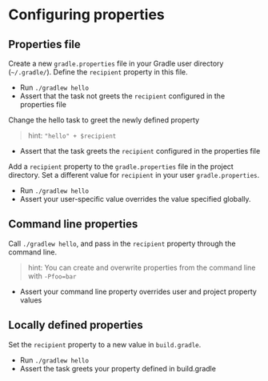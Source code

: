 # Configuring properties

## Properties file

Create a new `gradle.properties` file in your Gradle user directory (`~/.gradle/`). Define the `recipient` property in this file.

- Run `./gradlew hello`
- Assert that the task not greets the `recipient` configured in the properties file

Change the hello task to greet the newly defined property
> hint: `"hello" + $recipient`
- Assert that the task greets the `recipient` configured in the properties file

Add a `recipient` property to the `gradle.properties` file in the project directory.
Set a different value for `recipient` in your user `gradle.properties`.

- Run `./gradlew hello`
- Assert your user-specific value overrides the value specified globally.

## Command line properties

Call `./gradlew hello`, and pass in the `recipient` property through the command line.

> hint: You can create and overwrite properties from the command line with `-Pfoo=bar`

- Assert your command line property overrides user and project property values

## Locally defined properties

Set the `recipient` property to a new value in `build.gradle`.

- Run `./gradlew hello`
- Assert the task greets your property defined in build.gradle
